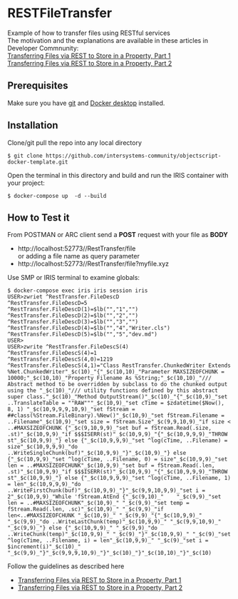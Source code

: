# RESTFileTransfer
Example of how to transfer files using RESTful services     
The motivation and the explanations are available in these articles in Developer Commnunity:     
[Transferring Files via REST to Store in a Property, Part 1](https://community.intersystems.com/post/transferring-files-rest-store-property-part-1)    
[Transferring Files via REST to Store in a Property, Part 2](https://community.intersystems.com/post/transferring-files-rest-store-property-part-2)

## Prerequisites
Make sure you have [git](https://git-scm.com/book/en/v2/Getting-Started-Installing-Git) and [Docker desktop](https://www.docker.com/products/docker-desktop) installed.
## Installation 
Clone/git pull the repo into any local directory
```
$ git clone https://github.com/intersystems-community/objectscript-docker-template.git
```
Open the terminal in this directory and build and run the IRIS container with your project:   
```
$ docker-compose up  -d --build
```

## How to Test it

From POSTMAN or ARC client send a **POST** request with your file as **BODY**   
- http://localhost:52773//RestTransfer/file     
or adding a file name as query parameter     
- http://localhost:52773//RestTransfer/file?myfile.xyz     

Use SMP or IRIS terminal to examine globals:
```
$ docker-compose exec iris iris session iris
USER>zwriet ^RestTransfer.FileDescD
^RestTransfer.FileDescD=5
^RestTransfer.FileDescD(1)=$lb("","1","")
^RestTransfer.FileDescD(2)=$lb("","2","")
^RestTransfer.FileDescD(3)=$lb("","3","")
^RestTransfer.FileDescD(4)=$lb("","4","Writer.cls")
^RestTransfer.FileDescD(5)=$lb("","5","dev.md")
USER> 
USER>zwrite ^RestTransfer.FileDescS(4)
^RestTransfer.FileDescS(4)=1
^RestTransfer.FileDescS(4,0)=1219
^RestTransfer.FileDescS(4,1)="Class RestTransfer.ChunkedWriter Extends %Net.ChunkedWriter"_$c(10)_"{"_$c(10,10)_"Parameter MAXSIZEOFCHUNK = 10000;"_$c(10,10)_"Property Filename As %String;"_$c(10,10)_"/// Abstract method to be overridden by subclass to do the chunked output using the "_$c(10)_"/// utility functions defined by this abstract super class."_$c(10)_"Method OutputStream()"_$c(10)_"{"_$c(10,9)_"set ..TranslateTable = ""RAW"""_$c(10,9)_"set cTime = $zdatetime($Now(), 8, 1) "_$c(10,9,9,9,10,9)_"set fStream = ##class(%Stream.FileBinary).%New()"_$c(10,9)_"set fStream.Filename = ..Filename"_$c(10,9)_"set size = fStream.Size"_$c(9,9,10,9)_"if size < ..#MAXSIZEOFCHUNK {"_$c(9,10,9,9)_"set buf = fStream.Read(.size, .st)"_$c(10,9,9)_"if $$$ISERR(st)"_$c(10,9,9)_"{"_$c(10,9,9,9)_"THROW st"_$c(10,9,9)_"} else {"_$c(10,9,9,9)_"set ^log(cTime, ..Filename) = size"_$c(10,9,9,9)_"do ..WriteSingleChunk(buf)"_$c(10,9,9)_"}"_$c(10,9)_"} else {"_$c(10,9,9)_"set ^log(cTime, ..Filename, 0) = size"_$c(10,9,9)_"set len = ..#MAXSIZEOFCHUNK"_$c(10,9,9)_"set buf = fStream.Read(.len, .st)"_$c(10,9,9)_"if $$$ISERR(st)"_$c(10,9,9)_"{"_$c(10,9,9,9)_"THROW st"_$c(10,9,9)_"} else {"_$c(10,9,9,9)_"set ^log(cTime, ..Filename, 1) = len"_$c(10,9,9,9)_"do ..WriteFirstChunk(buf)"_$c(10,9,9)_"}"_$c(9,9,10,9,9)_"set i = 2"_$c(10,9,9)_"While 'fStream.AtEnd {"_$c(9,10)_"    "_$c(9,9)_"set len = ..#MAXSIZEOFCHUNK"_$c(10,9)_" "_$c(9,9)_"set temp = fStream.Read(.len, .sc)"_$c(10,9)_" "_$c(9,9)_"if len<..#MAXSIZEOFCHUNK "_$c(10,9)_" "_$c(9,9)_"{"_$c(10,9,9)_" "_$c(9,9)_"do ..WriteLastChunk(temp)"_$c(10,9,9)_" "_$c(9,9,10,9)_" "_$c(9,9)_"} else {"_$c(10,9,9)_" "_$c(9,9)_"do ..WriteChunk(temp)"_$c(10,9,9)_" "_$c(9)_"}"_$c(10,9,9)_" "_$c(9)_"set ^log(cTime, ..Filename, i) = len"_$c(10,9,9)_" "_$c(9)_"set i = $increment(i)"_$c(10)_"  "_$c(9,9)_"}"_$c(9,9,9,10,9)_"}"_$c(10)_"}"_$c(10,10)_"}"_$c(10)
```
Follow the guidelines as described here    
- [Transferring Files via REST to Store in a Property, Part 1](https://community.intersystems.com/post/transferring-files-rest-store-property-part-1)    
- [Transferring Files via REST to Store in a Property, Part 2](https://community.intersystems.com/post/transferring-files-rest-store-property-part-2)
